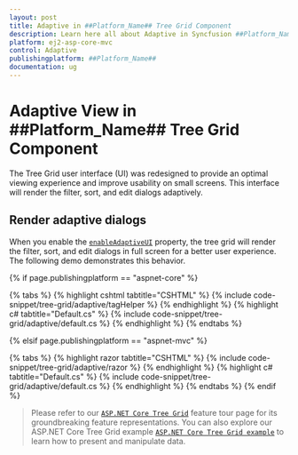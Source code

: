 ```yaml
---
layout: post
title: Adaptive in ##Platform_Name## Tree Grid Component
description: Learn here all about Adaptive in Syncfusion ##Platform_Name## Tree Grid component of Syncfusion Essential JS 2 and more.
platform: ej2-asp-core-mvc
control: Adaptive
publishingplatform: ##Platform_Name##
documentation: ug
---
```



# Adaptive View in ##Platform_Name## Tree Grid Component

The Tree Grid user interface (UI) was redesigned to provide an optimal viewing experience and improve usability on small screens. This interface will render the filter, sort, and edit dialogs adaptively.

## Render adaptive dialogs

When you enable the [`enableAdaptiveUI`](https://help.syncfusion.com/cr/aspnetcore-js2/Syncfusion.EJ2.TreeGrid.TreeGrid.html#Syncfusion_EJ2_TreeGrid_TreeGrid_EnableAdaptiveUI) property, the tree grid will render the filter, sort, and edit dialogs in full screen for a better user experience. The following demo demonstrates this behavior.

{% if page.publishingplatform == "aspnet-core" %}

{% tabs %}
{% highlight cshtml tabtitle="CSHTML" %}
{% include code-snippet/tree-grid/adaptive/tagHelper %}
{% endhighlight %}
{% highlight c# tabtitle="Default.cs" %}
{% include code-snippet/tree-grid/adaptive/default.cs %}
{% endhighlight %}
{% endtabs %}

{% elsif page.publishingplatform == "aspnet-mvc" %}

{% tabs %}
{% highlight razor tabtitle="CSHTML" %}
{% include code-snippet/tree-grid/adaptive/razor %}
{% endhighlight %}
{% highlight c# tabtitle="Default.cs" %}
{% include code-snippet/tree-grid/adaptive/default.cs %}
{% endhighlight %}
{% endtabs %}
{% endif %}


>Please refer to our [`ASP.NET Core Tree Grid`](https://www.syncfusion.com/aspnet-core-ui-controls/tree-grid) feature tour page for its groundbreaking feature representations. You can also explore our ASP.NET Core Tree Grid example [`ASP.NET Core Tree Grid example`](https://ej2.syncfusion.com/aspnetcore/TreeGrid/Overview#/material) to learn how to present and manipulate data.
